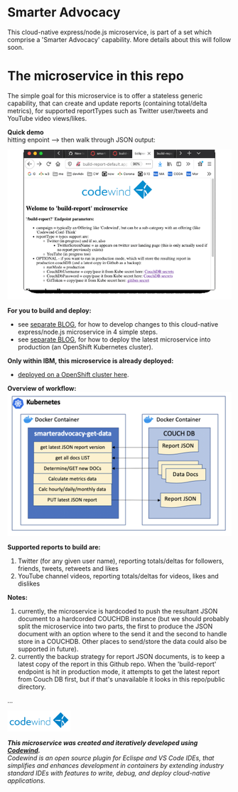 # Smarter Advocacy

This cloud-native express/node.js microservice, is part of a set which comprise a 'Smarter Advocacy' capability. More details about this will follow soon.

# The microservice in this repo

The simple goal for this microservice is to offer a stateless generic capability, that can create and update reports (containing total/delta metrics), for supported reportTypes such as Twitter user/tweets and YouTube video views/likes. 

**Quick demo**   
hitting enpoint --> then walk through JSON output:

![example endpoint hit](images/build-report-demo.gif?raw=true "Example endpoint hit")

**For you to build and deploy:**  
- see [separate BLOG](https://medium.com/nikcanvin/how-to-develop-update-a-docker-microservice-in-a-git-repo-a6118da2d92f), for how to develop changes to this cloud-native express/node.js microservice in 4 simple steps.
- see [separate BLOG](https://medium.com/nikcanvin/how-to-build-a-docker-microservice-application-and-deploy-to-openshift-fdb0769f1b9f), for how to deploy the latest microservice into production (an OpenShift Kubernetes cluster).

**Only within IBM, this microservice is already deployed:**  
- [deployed on a OpenShift cluster here](http://smart-adv-build-report-install-metrics-default.apps.riffled.os.fyre.ibm.com/).

**Overview of workflow:**  
![overview picture](images/overview.png?raw=true "Diagramatic overview of this picture")

**Supported reports to build are:**  
1. Twitter (for any given user name), reporting totals/deltas for followers, friends, tweets, retweets and likes
2. YouTube channel videos, reporting totals/deltas for videos, likes and dislikes

**Notes:** 
1. currently, the microservice is hardcoded to push the resultant JSON document to a hardcorded COUCHDB instance (but we should probably split the microservice into two parts, the first to produce the JSON document with an option where to the send it and the second to handle store in a COUCHDB. Other places to send/store the data could also be supported in future). 
2. currently the backup strategy for report JSON documents, is to keep a latest copy of the report in this Github repo. When the 'build-report' endpoint is hit in production mode, it attempts to get the latest report from Couch DB first, but if that's unavailable it looks in this repo/public directory.

...

![Codewind logo](images/codewind.png?raw=true "Codewind logo")

***This microservice was created and iteratively developed using [Codewind](https://www.eclipse.org/codewind/).***  
*Codewind is an open source plugin for Eclispe and VS Code IDEs, that simplifies and enhances development in containers by extending industry standard IDEs with features to write, debug, and deploy cloud-native applications.* 